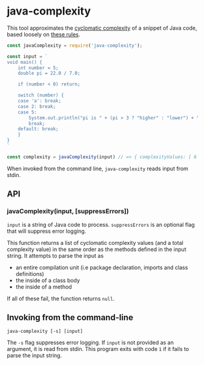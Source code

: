 
# java-complexity
This tool approximates the [cyclomatic complexity](https://en.wikipedia.org/wiki/Cyclomatic_complexity) of a snippet of Java code, based loosely on [these rules](https://www.leepoint.net/principles_and_practices/complexity/complexity-java-method.html).

```js
const javaComplexity = require('java-complexity');

const input = `
void main() {
    int number = 5;
    double pi = 22.0 / 7.0;

    if (number < 0) return;

    switch (number) {
    case 'a': break;
    case 2: break;
    case 5:
        System.out.println("pi is " + (pi > 3 ? "higher" : "lower") + " than 3.");
        break;
    default: break;
    }
}
`

const complexity = javaComplexity(input) // => { complexityValues: [ 6 ], total: 6 }
```

When invoked from the command line, `java-complexity` reads input from stdin.

## API
### javaComplexity(input, [suppressErrors])
`input` is a string of Java code to process. `suppressErrors` is an optional flag that will suppress error logging.

This function returns a list of cyclomatic complexity values (and a total complexity value) in the same order as the methods defined in the input string.
It attempts to parse the input as 
- an entire compilation unit (i.e package declaration, imports and class definitions)
- the inside of a class body
- the inside of a method

If all of these fail, the function returns `null`.

## Invoking from the command-line
```
java-complexity [-s] [input]
```

The `-s` flag suppresses error logging. If `input` is not provided as an argument, it is read from stdin. This program exits with code `1` if it fails to parse the input string.
